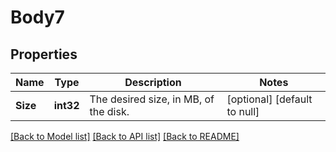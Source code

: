# Body7

## Properties
Name | Type | Description | Notes
------------ | ------------- | ------------- | -------------
**Size** | **int32** | The desired size, in MB, of the disk.  | [optional] [default to null]

[[Back to Model list]](../README.md#documentation-for-models) [[Back to API list]](../README.md#documentation-for-api-endpoints) [[Back to README]](../README.md)

